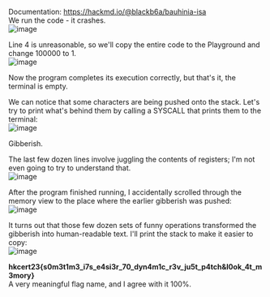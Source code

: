 Documentation: <https://hackmd.io/@blackb6a/bauhinia-isa>  
We run the code - it crashes.  
![image](https://github.com/s24306/CTF/assets/91730770/882bcc48-2c3f-40ec-997b-0f88f17b05ba)  

Line 4 is unreasonable, so we'll copy the entire code to the Playground and change 100000 to 1.  
![image](https://github.com/s24306/CTF/assets/91730770/41512330-154e-47d5-9dd8-0557a9618957)  

Now the program completes its execution correctly, but that's it, the terminal is empty.

We can notice that some characters are being pushed onto the stack. Let's try to print what's behind them by calling a SYSCALL that prints them to the terminal:  
![image](https://github.com/s24306/CTF/assets/91730770/24920af9-39ed-4151-88b4-721d494bfb61)  

Gibberish.

The last few dozen lines involve juggling the contents of registers; I'm not even going to try to understand that.  
![image](https://github.com/s24306/CTF/assets/91730770/227a8427-fba7-4bde-ae52-f36b269ac28c)  

After the program finished running, I accidentally scrolled through the memory view to the place where the earlier gibberish was pushed:  
![image](https://github.com/s24306/CTF/assets/91730770/a77825d7-704b-49c0-9a8d-49469e92a99f)  

It turns out that those few dozen sets of funny operations transformed the gibberish into human-readable text.
I'll print the stack to make it easier to copy:  
![image](https://github.com/s24306/CTF/assets/91730770/0cbd3313-35e3-4411-a639-b98f63fe79c3)  

**hkcert23{s0m3t1m3_i7s_e4si3r_70_dyn4m1c_r3v_ju5t_p4tch&l0ok_4t_m3mory}**  
A very meaningful flag name, and I agree with it 100%.
